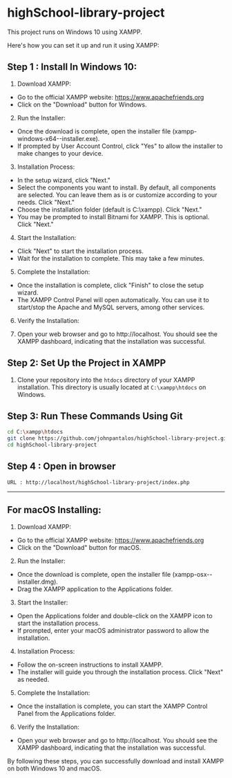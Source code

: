 # highSchool-library-project

This project runs on Windows 10 using XAMPP.

Here's how you can set it up and run it using XAMPP:

## Step 1 : Install In Windows 10:
1.  Download XAMPP:
- Go to the official XAMPP website: https://www.apachefriends.org
- Click on the "Download" button for Windows.

2. Run the Installer:

- Once the download is complete, open the installer file (xampp-windows-x64-<version>-installer.exe).
- If prompted by User Account Control, click "Yes" to allow the installer to make changes to your device.

3. Installation Process:

- In the setup wizard, click "Next."
- Select the components you want to install. By default, all components are selected. You can leave them as is or customize according to your needs. Click "Next."
- Choose the installation folder (default is C:\xampp). Click "Next."
- You may be prompted to install Bitnami for XAMPP. This is optional. Click "Next."

4. Start the Installation:

- Click "Next" to start the installation process.
- Wait for the installation to complete. This may take a few minutes.

5. Complete the Installation:

- Once the installation is complete, click "Finish" to close the setup wizard.
- The XAMPP Control Panel will open automatically. You can use it to start/stop the Apache and MySQL servers, among other services.

6. Verify the Installation:

6. Open your web browser and go to http://localhost. You should see the XAMPP dashboard, indicating that the installation was successful.

## Step 2: Set Up the Project in XAMPP

1. Clone your repository into the `htdocs` directory of your XAMPP installation. This directory is usually located at `C:\xampp\htdocs` on Windows.

## Step 3: Run These Commands Using Git
```sh
cd C:\xampp\htdocs
git clone https://github.com/johnpantalos/highSchool-library-project.git
cd highSchool-library-project
```

## Step 4 : Open in browser
    URL : http://localhost/highSchool-library-project/index.php

----------------------------------------------------------------------------------

## For macOS Installing:
1. Download XAMPP:

- Go to the official XAMPP website: https://www.apachefriends.org
- Click on the "Download" button for macOS.

2. Run the Installer:

- Once the download is complete, open the installer file (xampp-osx-<version>-installer.dmg).
- Drag the XAMPP application to the Applications folder.

3. Start the Installer:

- Open the Applications folder and double-click on the XAMPP icon to start the installation process.
- If prompted, enter your macOS administrator password to allow the installation.

4. Installation Process:

- Follow the on-screen instructions to install XAMPP.
- The installer will guide you through the installation process. Click "Next" as needed.

5. Complete the Installation:

- Once the installation is complete, you can start the XAMPP Control Panel from the Applications folder.

6. Verify the Installation:

- Open your web browser and go to http://localhost. You should see the XAMPP dashboard, indicating that the installation was successful.

By following these steps, you can successfully download and install XAMPP on both Windows 10 and macOS.





